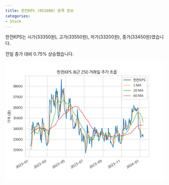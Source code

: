 ```yaml
---
title: 한전KPS (051600) 종목 정보
categories:
- Stock
---
```


한전KPS는 시가(33350원), 고가(33550원), 저가(33200원), 종가(33450원)였습니다.

전일 종가 대비 0.75% 상승했습니다.

<!-- more -->

![051600](/assets/images/stock/051600.png)